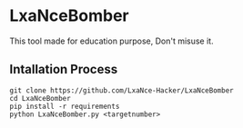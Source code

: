 # LxaNceBomber
This tool made for education purpose, Don't misuse it.

## Intallation Process
```git clone https://github.com/LxaNce-Hacker/LxaNceBomber``` <br>
```cd LxaNceBomber```<br>
```pip install -r requirements```<br>
```python LxaNceBomber.py <targetnumber>```
